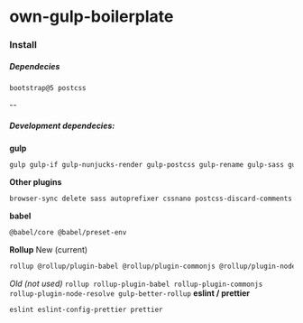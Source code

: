 # own-gulp-boilerplate

### Install
##### Dependecies
`bootstrap@5 postcss`

--

##### Development dependecies:
**gulp**
```bash
gulp gulp-if gulp-nunjucks-render gulp-postcss gulp-rename gulp-sass gulp-sourcemaps gulp-uglify
```
**Other plugins**
```bash
browser-sync delete sass autoprefixer cssnano postcss-discard-comments
```
**babel**
```bash
@babel/core @babel/preset-env
```
**Rollup**
New (current)
```bash
rollup @rollup/plugin-babel @rollup/plugin-commonjs @rollup/plugin-node-resolve gulp-better-rollup
```
*Old (not used)*
`rollup rollup-plugin-babel rollup-plugin-commonjs rollup-plugin-node-resolve gulp-better-rollup`
**eslint / prettier**
```bash
eslint eslint-config-prettier prettier
```

